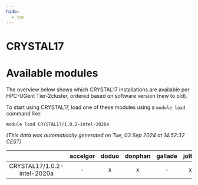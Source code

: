 ```yaml
---
hide:
  - toc
---
```


CRYSTAL17
=========

# Available modules


The overview below shows which CRYSTAL17 installations are available per HPC-UGent Tier-2cluster, ordered based on software version (new to old).

To start using CRYSTAL17, load one of these modules using a `module load` command like:

```shell
module load CRYSTAL17/1.0.2-intel-2020a
```

*(This data was automatically generated on Tue, 03 Sep 2024 at 14:52:32 CEST)*  

| |accelgor|doduo|donphan|gallade|joltik|shinx|skitty|
| :---: | :---: | :---: | :---: | :---: | :---: | :---: | :---: |
|CRYSTAL17/1.0.2-intel-2020a|-|x|x|-|x|-|x|
